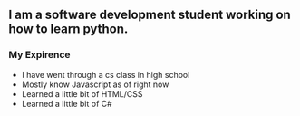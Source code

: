 ## I am a software development student working on how to learn python.

### My Expirence 
- I have went through a cs class in high school
- Mostly know Javascript as of right now
- Learned a little bit of HTML/CSS
- Learned a little bit of C#
